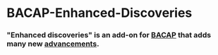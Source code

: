 # BACAP-Enhanced-Discoveries
### "Enhanced discoveries" is an add-on for [BACAP](https://modrinth.com/datapack/blazeandcaves-advancements-pack) that adds many new [advancements](https://komaru-cats.github.io/BACAP-Enhanced-Discoveries/).

